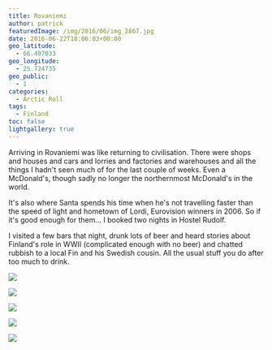 ```yaml
---
title: Rovaniemi 
author: patrick
featuredImage: /img/2016/06/img_2867.jpg
date: 2016-06-22T18:06:03+00:00
geo_latitude:
  - 66.497033
geo_longitude:
  - 25.724735
geo_public:
  - 1
categories:
  - Arctic Roll
tags:
  - Finland
toc: false
lightgallery: true
---
```

Arriving in Rovaniemi was like returning to civilisation. There were shops and houses and cars and lorries and factories and warehouses and all the things I hadn't seen much of for the last couple of weeks. Even a McDonald's, though sadly no longer the northernmost McDonald's in the world.

<!--more-->

It's also where Santa spends his time when he's not travelling faster than the speed of light and hometown of Lordi, Eurovision winners in 2006. So if it's good enough for them... I booked two nights in Hostel Rudolf.

I visited a few bars that night, drunk lots of beer and heard stories about Finland's role in WWII (complicated enough with no beer) and chatted rubbish to a local Fin and his Swedish cousin. All the usual stuff you do after too much to drink.

![](/img/2016/06/IMG_2776.jpg)

![](/img/2016/06/IMG_2770.jpg)

![](/img/2016/06/IMG_2768.jpg)

![](/img/2016/06/IMG_2766.jpg)

![](/img/2016/06/IMG_2764.jpg)
